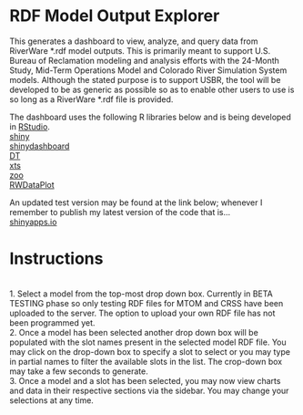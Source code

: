 # RDF Model Output Explorer
This generates a dashboard to view, analyze, and query data from RiverWare *.rdf model 
outputs. This is primarily meant to support U.S. Bureau of Reclamation modeling and 
analysis efforts with the 24-Month Study, Mid-Term Operations Model and Colorado River 
Simulation System models. Although the stated purpose is to support USBR, the tool will 
be developed to be as generic as possible so as to enable other users to use is so long 
as a RiverWare *.rdf file is provided.

The dashboard uses the following R libraries below and is being developed in [RStudio](https://www.rstudio.com/).
<BR>[shiny](http://shiny.rstudio.com/)
<BR>[shinydashboard](https://rstudio.github.io/shinydashboard/index.html)
<BR>[DT](https://rstudio.github.io/DT/)
<BR>[xts](https://cran.r-project.org/web/packages/xts/index.html)
<BR>[zoo](https://cran.r-project.org/web/packages/zoo/index.html)
<BR>[RWDataPlot](https://github.com/rabutler/RWDataPlot)

An updated test version may be found at the link below; whenever I remember to publish my latest version of the code that is...
<BR>[shinyapps.io](https://jrocha.shinyapps.io/rdfModelOutputDashboard/)

# Instructions
<BR>1. Select a model from the top-most drop down box. Currently in BETA TESTING phase so only testing RDF files for MTOM and CRSS have been uploaded to the server. The option to upload your own RDF file has not been programmed yet. 
<BR>2. Once a model has been selected another drop down box will be populated with the slot names present in the selected model RDF file. You may click on the drop-down box to specify a slot to select or you may type in partial names to filter the available slots in the list. The crop-down box may take a few seconds to generate. 
<BR>3. Once a model and a slot has been selected, you may now view charts and data in their respective sections via the sidebar. You may change your selections at any time.
